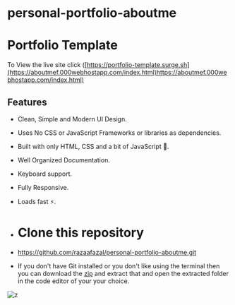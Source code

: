 # personal-portfolio-aboutme

# Portfolio Template

To View the live site click ([https://portfolio-template.surge.sh](https://aboutmef.000webhostapp.com/index.html)https://aboutmef.000webhostapp.com/index.html)

## Features

- Clean, Simple and Modern UI Design.
- Uses No CSS or JavaScript Frameworks or libraries as dependencies.
- Built with only HTML, CSS and a bit of JavaScript 🔨.
- Well Organized Documentation.
- Keyboard support.
- Fully Responsive.
- Loads fast ⚡.

- # Clone this repository
- https://github.com/razaafazal/personal-portfolio-aboutme.git

- If you don't have Git installed or you don't like using the terminal then you can download the [zip](https://github.com/razaafazal/personal-portfolio-aboutme/archive/refs/heads/main.zip) and extract that and open the extracted folder in the code editor of your your choice.

![z](https://github.com/razaafazal/personal-portfolio-aboutme/assets/162603506/41c08220-ecaa-49a6-a570-aa9289aada10)

